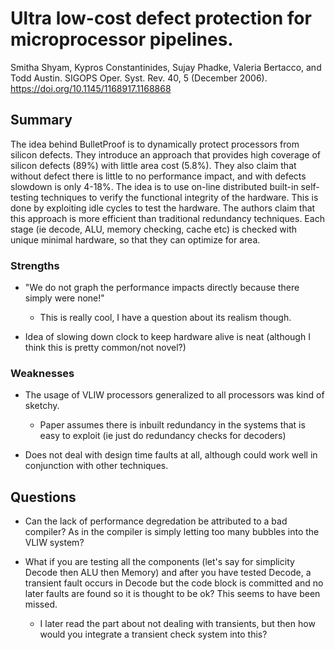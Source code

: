 # Ultra low-cost defect protection for microprocessor pipelines.
Smitha Shyam, Kypros Constantinides, Sujay Phadke, Valeria Bertacco, and Todd Austin. 
SIGOPS Oper. Syst. Rev. 40, 5 (December 2006).
https://doi.org/10.1145/1168917.1168868

## Summary

The idea behind BulletProof is to dynamically protect processors from silicon defects. They introduce an approach that provides high coverage of silicon defects (89%) with little area cost (5.8%). They also claim that without defect there is little to no performance impact, and with defects slowdown is only 4-18%. The idea is to use on-line distributed built-in self-testing techniques to verify the functional integrity of the hardware. This is done by exploiting idle cycles to test the hardware. The authors claim that this approach is more efficient than traditional redundancy techniques. Each stage (ie decode, ALU, memory checking, cache etc) is checked with unique minimal hardware, so that they can optimize for area.

### Strengths

- "We do not graph the performance impacts directly because there simply were none!"
    - This is really cool, I have a question about its realism though.

- Idea of slowing down clock to keep hardware alive is neat (although I think this is pretty common/not novel?)

### Weaknesses

- The usage of VLIW processors generalized to all processors was kind of sketchy.
    - Paper assumes there is inbuilt redundancy in the systems that is easy to exploit (ie just do redundancy checks for decoders)

- Does not deal with design time faults at all, although could work well in conjunction with other techniques.

## Questions

- Can the lack of performance degredation be attributed to a bad compiler? As in the compiler is simply letting too many bubbles into the VLIW system?

- What if you are testing all the components (let's say for simplicity Decode then ALU then Memory) and after you have tested Decode, a transient fault occurs in Decode but the code block is committed and no later faults are found so it is thought to be ok? This seems to have been missed.
    - I later read the part about not dealing with transients, but then how would you integrate a transient check system into this?